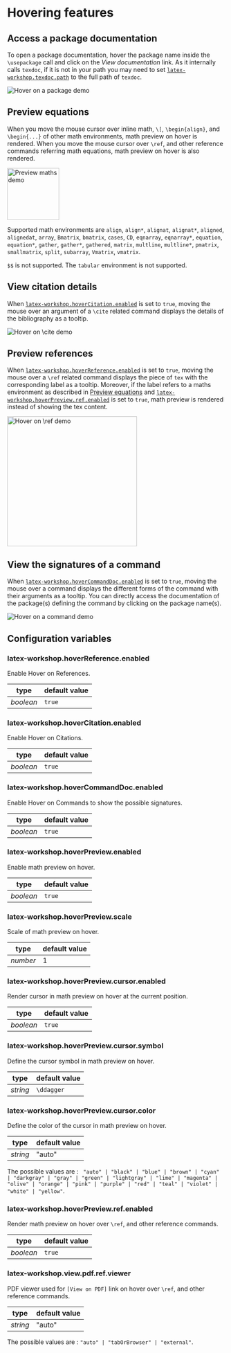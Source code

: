 # Hovering features

## Access a package documentation

To open a package documentation, hover the package name inside the `\usepackage` call and click on the _View documentation_ link. As it internally calls `texdoc`, if it is not in your path you may need to set [`latex-workshop.texdoc.path`](latex-workshoptexdocpath) to the full path of `texdoc`.

<img src="https://github.com/James-Yu/LaTeX-Workshop/raw/master/demo_media/hover-package.gif" alt="Hover on a package demo">

## Preview equations

When you move the mouse cursor over inline math,  `\[`,  `\begin{align}`, and `\begin{...}` of other math environments, math preview on hover is rendered. When you move the mouse cursor over `\ref`, and other reference commands referring math equations, math preview on hover is also rendered.

<img src="https://github.com/James-Yu/LaTeX-Workshop/raw/master/demo_media/hover.gif" alt="Preview maths demo" height="120px">

Supported math environments are `align`, `align*`, `alignat`, `alignat*`, `aligned`, `alignedat`, `array`, `Bmatrix`, `bmatrix`, `cases`, `CD`, `eqnarray`, `eqnarray*`, `equation`, `equation*`, `gather`, `gather*`, `gathered`, `matrix`, `multline`, `multline*`, `pmatrix`, `smallmatrix`, `split`, `subarray`, `Vmatrix`, `vmatrix`.

`$$` is not supported. The `tabular` environment is not supported.

## View citation details

When [`latex-workshop.hoverCitation.enabled`](#latex-workshophoverCitationenabled) is set to `true`, moving the mouse over an argument of a `\cite` related command displays the details of the bibliography as a tooltip.

<img src="https://github.com/James-Yu/LaTeX-Workshop/raw/master/demo_media/hover-cite.gif" alt="Hover on \cite demo">

## Preview references

When [`latex-workshop.hoverReference.enabled`](#latex-workshophoverReferenceenabled) is set to `true`, moving the mouse over a `\ref` related command displays the piece of `tex` with the corresponding label as a tooltip. Moreover, if the label refers to a maths environment as described in [Preview equations](#Preview-equations) and [`latex-workshop.hoverPreview.ref.enabled`](#latex-workshophoverPreviewrefenabled) is set to `true`, math preview is rendered instead of showing the tex content.

<img src="https://github.com/James-Yu/LaTeX-Workshop/raw/master/demo_media/hover-ref.gif" alt="Hover on \ref demo" height="300px">


## View the signatures of a command

When [`latex-workshop.hoverCommandDoc.enabled`](#latex-workshophoverCommandDocenabled) is set to `true`, moving the mouse over a command displays the different forms of the command with their arguments as a tooltip. You can directly access the documentation of the package(s) defining the command by clicking on the package name(s).

<img src="https://github.com/James-Yu/LaTeX-Workshop/raw/master/demo_media/hover-command.gif" alt="Hover on a command demo">

## Configuration variables

### latex-workshop.hoverReference.enabled

Enable Hover on References.

| type      | default value |
| --------- | ------------- |
| _boolean_ | `true`        |

### latex-workshop.hoverCitation.enabled

Enable Hover on Citations.

| type      | default value |
| --------- | ------------- |
| _boolean_ | `true`        |

### latex-workshop.hoverCommandDoc.enabled

Enable Hover on Commands to show the possible signatures.

| type      | default value |
| --------- | ------------- |
| _boolean_ | `true`        |

### latex-workshop.hoverPreview.enabled

Enable math preview on hover.

| type      | default value |
| --------- | ------------- |
| _boolean_ | `true`        |

### latex-workshop.hoverPreview.scale

Scale of math preview on hover.

| type      | default value |
| --------- | ------------- |
| _number_  | 1             |

### latex-workshop.hoverPreview.cursor.enabled

Render cursor in math preview on hover at the current position.

| type      | default value |
| --------- | ------------- |
| _boolean_ | `true`        |

### latex-workshop.hoverPreview.cursor.symbol

Define the cursor symbol in math preview on hover.

| type      | default value |
| --------- | ------------- |
| _string_ | `\ddagger`     |

### latex-workshop.hoverPreview.cursor.color

Define the color of the cursor in math preview on hover.

| type      | default value |
| --------- | ------------- |
| _string_  | "auto"        |

The possible values are : ` "auto" | "black" | "blue" | "brown" | "cyan" | "darkgray" | "gray" | "green" | "lightgray" | "lime" | "magenta" | "olive" | "orange" | "pink" | "purple" | "red" | "teal" | "violet" | "white" | "yellow"`.

### latex-workshop.hoverPreview.ref.enabled

Render math preview on hover over `\ref`, and other reference commands.

| type      | default value |
| --------- | ------------- |
| _boolean_ | `true`        |

### latex-workshop.view.pdf.ref.viewer

PDF viewer used for `[View on PDF]` link on hover over `\ref`, and other reference commands.

| type      | default value |
| --------- | ------------- |
| _string_  | "auto"        |

The possible values are : `"auto" | "tabOrBrowser" | "external"`.
